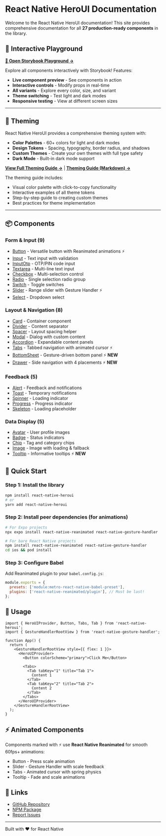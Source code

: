 # React Native HeroUI Documentation

Welcome to the React Native HeroUI documentation! This site provides comprehensive documentation for all **27 production-ready components** in the library.

## 🎨 Interactive Playground

**[🎨 Open Storybook Playground →](./storybook/)**

Explore all components interactively with Storybook! Features:

- **Live component preview** - See components in action
- **Interactive controls** - Modify props in real-time
- **All variants** - Explore every color, size, and variant
- **Theme switching** - Test light and dark modes
- **Responsive testing** - View at different screen sizes

---

## 🎨 Theming

React Native HeroUI provides a comprehensive theming system with:

- **Color Palettes** - 60+ colors for light and dark modes
- **Design Tokens** - Spacing, typography, border radius, and shadows
- **Custom Themes** - Create your own themes with full type safety
- **Dark Mode** - Built-in dark mode support

**[View Full Theming Guide →](./theming.html)** | **[Theming Guide (Markdown) →](./theming.md)**

The theming guide includes:

- Visual color palette with click-to-copy functionality
- Interactive examples of all theme tokens
- Step-by-step guide to creating custom themes
- Best practices for theme implementation

---

## 📦 Components

### Form & Input (9)

- [Button](./components/button.html) - Versatile button with Reanimated animations ⚡
- [Input](./components/input.html) - Text input with validation
- [InputOtp](./components/inputotp.html) - OTP/PIN code input
- [Textarea](./components/textarea.html) - Multi-line text input
- [Checkbox](./components/checkbox.html) - Multi-selection control
- [Radio](./components/radio.html) - Single selection radio group
- [Switch](./components/switch.html) - Toggle switches
- [Slider](./components/slider.html) - Range slider with Gesture Handler ⚡
- [Select](./components/select.html) - Dropdown select

### Layout & Navigation (8)

- [Card](./components/card.html) - Container component
- [Divider](./components/divider.html) - Content separator
- [Spacer](./components/spacer.html) - Layout spacing helper
- [Modal](./components/modal.html) - Dialog with custom content
- [Accordion](./components/accordion.html) - Expandable content panels
- [Tabs](./components/tabs.html) - Tabbed navigation with animated cursor ⚡
- [BottomSheet](./components/bottomsheet.html) - Gesture-driven bottom panel ⚡ **NEW**
- [Drawer](./components/drawer.html) - Side navigation with 4 placements ⚡ **NEW**

### Feedback (5)

- [Alert](./components/alert.html) - Feedback and notifications
- [Toast](./components/toast.html) - Temporary notifications
- [Spinner](./components/spinner.html) - Loading indicator
- [Progress](./components/progress.html) - Progress indicator
- [Skeleton](./components/skeleton.html) - Loading placeholder

### Data Display (5)

- [Avatar](./components/avatar.html) - User profile images
- [Badge](./components/badge.html) - Status indicators
- [Chip](./components/chip.html) - Tag and category chips
- [Image](./components/image.html) - Image with loading & fallback
- [Tooltip](./components/tooltip.html) - Informative tooltips ⚡ **NEW**

## 🚀 Quick Start

### Step 1: Install the library

```bash
npm install react-native-heroui
# or
yarn add react-native-heroui
```

### Step 2: Install peer dependencies (for animations)

```bash
# For Expo projects
npx expo install react-native-reanimated react-native-gesture-handler

# For bare React Native projects
npm install react-native-reanimated react-native-gesture-handler
cd ios && pod install
```

### Step 3: Configure Babel

Add Reanimated plugin to your `babel.config.js`:

```js
module.exports = {
  presets: ['module:metro-react-native-babel-preset'],
  plugins: ['react-native-reanimated/plugin'], // Must be last!
};
```

## 📖 Usage

```tsx
import { HeroUIProvider, Button, Tabs, Tab } from 'react-native-heroui';
import { GestureHandlerRootView } from 'react-native-gesture-handler';

function App() {
  return (
    <GestureHandlerRootView style={{ flex: 1 }}>
      <HeroUIProvider>
        <Button colorScheme="primary">Click Me</Button>

        <Tabs>
          <Tab tabKey="1" title="Tab 1">
            Content 1
          </Tab>
          <Tab tabKey="2" title="Tab 2">
            Content 2
          </Tab>
        </Tabs>
      </HeroUIProvider>
    </GestureHandlerRootView>
  );
}
```

## ⚡ Animated Components

Components marked with ⚡ use **React Native Reanimated** for smooth 60fps+ animations:

- Button - Press scale animation
- Slider - Gesture Handler with scale feedback
- Tabs - Animated cursor with spring physics
- Tooltip - Fade and scale animations

## 🔗 Links

- [GitHub Repository](https://github.com/adityakmr7/react-native-heroui)
- [NPM Package](https://www.npmjs.com/package/react-native-heroui)
- [Report Issues](https://github.com/adityakmr7/react-native-heroui/issues)

---

Built with ❤️ for React Native
